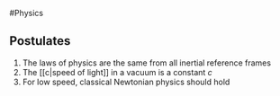 #Physics 
## Postulates
1. The laws of physics are the same from all inertial reference frames
2. The [[c|speed of light]] in a vacuum is a constant $c$
3. For low speed, classical Newtonian physics should hold